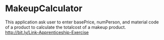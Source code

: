 # MakeupCalculator
This application ask user to enter basePrice, numPerson, and material code of a product to calculate the totalcost of a makeup product. http://bit.ly/Link-Apprenticeship-Exercise
